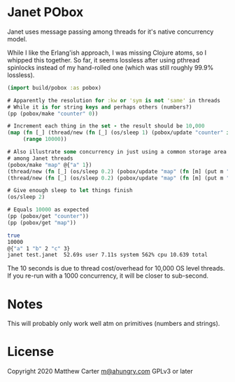 # Janet PObox

Janet uses message passing among threads for it's native concurrency
model.

While I like the Erlang'ish approach, I was missing Clojure atoms, so
I whipped this together.  So far, it seems lossless after using
pthread spinlocks instead of my hand-rolled one (which was still
roughly 99.9% lossless).

```clojure
(import build/pobox :as pobox)

# Apparently the resolution for :kw or 'sym is not 'same' in threads
# While it is for string keys and perhaps others (numbers?)
(pp (pobox/make "counter" 0))

# Increment each thing in the set - the result should be 10,000
(map (fn [_] (thread/new (fn [_] (os/sleep 1) (pobox/update "counter" inc))))
     (range 10000))

# Also illustrate some concurrency in just using a common storage area
# among Janet threads
(pobox/make "map" @{"a" 1})
(thread/new (fn [_] (os/sleep 0.2) (pobox/update "map" (fn [m] (put m "b" 2)))))
(thread/new (fn [_] (os/sleep 0.2) (pobox/update "map" (fn [m] (put m "c" 3)))))

# Give enough sleep to let things finish
(os/sleep 2)

# Equals 10000 as expected
(pp (pobox/get "counter"))
(pp (pobox/get "map"))

```

```sh
true
10000
@{"a" 1 "b" 2 "c" 3}
janet test.janet  52.69s user 7.11s system 562% cpu 10.639 total
```

The 10 seconds is due to thread cost/overhead for 10,000 OS level threads.  If
you re-run with a 1000 concurrency, it will be closer to sub-second.

# Notes

This will probably only work well atm on primitives (numbers and strings).

# License

Copyright 2020 Matthew Carter <m@ahungry.com> GPLv3 or later
